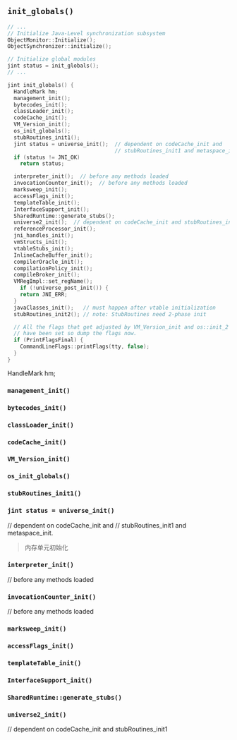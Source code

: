 
## `init_globals()`

```c++
// ...
// Initialize Java-Level synchronization subsystem
ObjectMonitor::Initialize();
ObjectSynchronizer::initialize();

// Initialize global modules
jint status = init_globals();
// ...
```

```c++
jint init_globals() {
  HandleMark hm;
  management_init();
  bytecodes_init();
  classLoader_init();
  codeCache_init();
  VM_Version_init();
  os_init_globals();
  stubRoutines_init1();
  jint status = universe_init();  // dependent on codeCache_init and
                                  // stubRoutines_init1 and metaspace_init.
  if (status != JNI_OK)
    return status;

  interpreter_init();  // before any methods loaded
  invocationCounter_init();  // before any methods loaded
  marksweep_init();
  accessFlags_init();
  templateTable_init();
  InterfaceSupport_init();
  SharedRuntime::generate_stubs();
  universe2_init();  // dependent on codeCache_init and stubRoutines_init1
  referenceProcessor_init();
  jni_handles_init();
  vmStructs_init();
  vtableStubs_init();
  InlineCacheBuffer_init();
  compilerOracle_init();
  compilationPolicy_init();
  compileBroker_init();
  VMRegImpl::set_regName();
    if (!universe_post_init()) {
    return JNI_ERR;
  }
  javaClasses_init();   // must happen after vtable initialization
  stubRoutines_init2(); // note: StubRoutines need 2-phase init

  // All the flags that get adjusted by VM_Version_init and os::init_2
  // have been set so dump the flags now.
  if (PrintFlagsFinal) {
    CommandLineFlags::printFlags(tty, false);
  }
}
```
HandleMark hm;

### `management_init()`
### `bytecodes_init()`
### `classLoader_init()`
### `codeCache_init()`
### `VM_Version_init()`
### `os_init_globals()`
### `stubRoutines_init1()`

### `jint status = universe_init()`
// dependent on codeCache_init and
// stubRoutines_init1 and metaspace_init.
> 内存单元初始化

### `interpreter_init()`
// before any methods loaded

### `invocationCounter_init()`
// before any methods loaded

### `marksweep_init()`


### `accessFlags_init()`


### `templateTable_init()`

### `InterfaceSupport_init()`

### `SharedRuntime::generate_stubs()`

### `universe2_init()`
// dependent on codeCache_init and stubRoutines_init1
